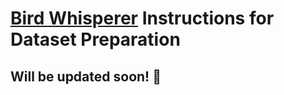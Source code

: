 <h1 id="dataset"><a href="https://github.com/umer-sheikh/bird-whisperer">Bird Whisperer</a> Instructions for Dataset Preparation</h1>

## Will be updated soon! :construction_worker: